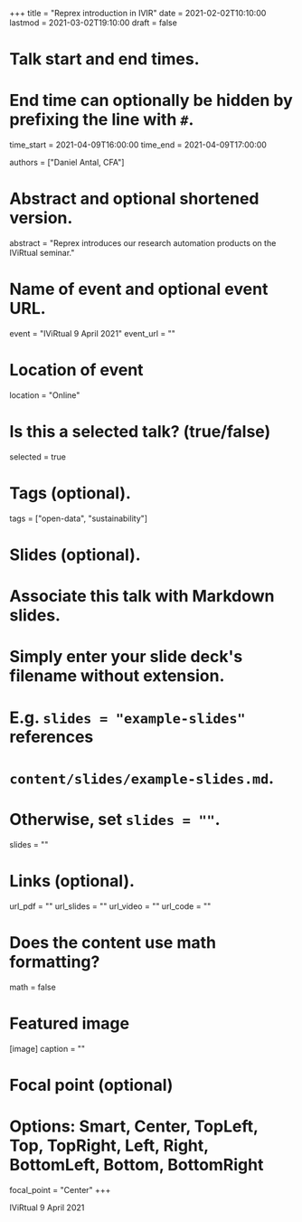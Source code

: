 +++
title = "Reprex introduction in IVIR"
date = 2021-02-02T10:10:00  
lastmod = 2021-03-02T19:10:00
draft = false

# Talk start and end times.
#   End time can optionally be hidden by prefixing the line with `#`.
time_start = 2021-04-09T16:00:00
time_end = 2021-04-09T17:00:00

authors = ["Daniel Antal, CFA"]

# Abstract and optional shortened version.
abstract = "Reprex introduces our research automation products on the IViRtual seminar."

# Name of event and optional event URL.
event = "IViRtual 9 April 2021"
event_url = ""

# Location of event
location = "Online"

# Is this a selected talk? (true/false)
selected = true
# Tags (optional).
tags = ["open-data", "sustainability"]

# Slides (optional).
#   Associate this talk with Markdown slides.
#   Simply enter your slide deck's filename without extension.
#   E.g. `slides = "example-slides"` references 
#   `content/slides/example-slides.md`.
#   Otherwise, set `slides = ""`.
slides = ""

# Links (optional).
url_pdf = ""
url_slides = ""
url_video = ""
url_code = ""

# Does the content use math formatting?
math = false

# Featured image
[image]
  caption = ""

  # Focal point (optional)
  # Options: Smart, Center, TopLeft, Top, TopRight, Left, Right, BottomLeft, Bottom, BottomRight
  focal_point = "Center"
+++

IViRtual 9 April 2021
